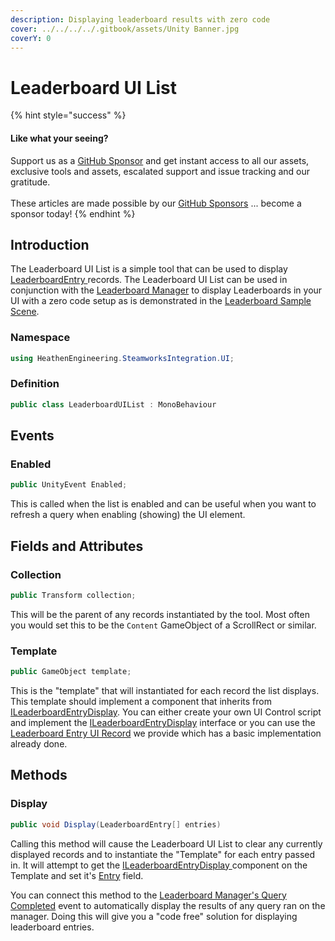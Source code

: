 ```yaml
---
description: Displaying leaderboard results with zero code
cover: ../../../../.gitbook/assets/Unity Banner.jpg
coverY: 0
---
```


# Leaderboard UI List

{% hint style="success" %}
#### Like what your seeing?

Support us as a [GitHub Sponsor](../../../../where-to-buy/become-a-sponsor.md) and get instant access to all our assets, exclusive tools and assets, escalated support and issue tracking and our gratitude.\
\
These articles are made possible by our [GitHub Sponsors](../../../../where-to-buy/become-a-sponsor.md) ... become a sponsor today!
{% endhint %}

## &#x20;Introduction

The Leaderboard UI List is a simple tool that can be used to display [LeaderboardEntry ](../classes/leaderboard-entry.md)records. The Leaderboard UI List can be used in conjunction with the [Leaderboard Manager](../components/leaderboard-manager.md) to display Leaderboards in your UI with a zero code setup as is demonstrated in the [Leaderboard Sample Scene](broken-reference).

### Namespace

```csharp
using HeathenEngineering.SteamworksIntegration.UI;
```

### Definition

```csharp
public class LeaderboardUIList : MonoBehaviour
```

## Events

### Enabled

```csharp
public UnityEvent Enabled;
```

This is called when the list is enabled and can be useful when you want to refresh a query when enabling (showing) the UI element.

## Fields and Attributes

### Collection

```csharp
public Transform collection;
```

This will be the parent of any records instantiated by the tool. Most often you would set this to be the `Content` GameObject of a ScrollRect or similar.

### Template

```csharp
public GameObject template;
```

This is the "template" that will instantiated for each record the list displays. This template should implement a component that inherits from [ILeaderboardEntryDisplay](../programming-tools/ileaderboardentrydisplay.md). You can either create your own UI Control script and implement the [ILeaderboardEntryDisplay](../programming-tools/ileaderboardentrydisplay.md) interface or you can use the [Leaderboard Entry UI Record](leaderboard-entry-ui-record.md) we provide which has a basic implementation already done.

## Methods

### Display

```csharp
public void Display(LeaderboardEntry[] entries)
```

Calling this method will cause the Leaderboard UI List to clear any currently displayed records and to instantiate the "Template" for each entry passed in. It will attempt to get the [ILeaderboardEntryDisplay ](../programming-tools/ileaderboardentrydisplay.md)component on the Template and set it's [Entry](../programming-tools/ileaderboardentrydisplay.md#entry) field.

You can connect this method to the [Leaderboard Manager's Query Completed](../components/leaderboard-manager.md#evtquerycompleted) event to automatically display the results of any query ran on the manager. Doing this will give you a "code free" solution for displaying leaderboard entries.
